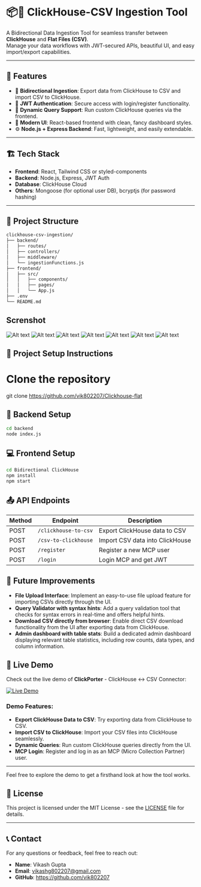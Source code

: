# 📦📄 ClickHouse-CSV Ingestion Tool

A Bidirectional Data Ingestion Tool for seamless transfer between **ClickHouse** and **Flat Files (CSV)**.  
Manage your data workflows with JWT-secured APIs, beautiful UI, and easy import/export capabilities.

---

## 🚀 Features

- 🔁 **Bidirectional Ingestion**: Export data from ClickHouse to CSV and import CSV to ClickHouse.
- 🔐 **JWT Authentication**: Secure access with login/register functionality.
- 🧾 **Dynamic Query Support**: Run custom ClickHouse queries via the frontend.
- 🎨 **Modern UI**: React-based frontend with clean, fancy dashboard styles.
- ⚙️ **Node.js + Express Backend**: Fast, lightweight, and easily extendable.

---

## 🏗️ Tech Stack

- **Frontend**: React, Tailwind CSS or styled-components
- **Backend**: Node.js, Express, JWT Auth
- **Database**: ClickHouse Cloud
- **Others**: Mongoose (for optional user DB), bcryptjs (for password hashing)

---

## 📁 Project Structure
```bash
clickhouse-csv-ingestion/
├── backend/
│   ├── routes/
│   ├── controllers/
│   ├── middleware/
│   └── ingestionFunctions.js
├── frontend/
│   ├── src/
│   │   ├── components/
│   │   ├── pages/
│   │   └── App.js
├── .env
└── README.md
```
## Screnshot

![Alt text](https://github.com/vik802207/Clickhouse-flat/blob/main/img/Screenshot%20(426).png?raw=true)
![Alt text](https://github.com/vik802207/Clickhouse-flat/blob/main/img/Screenshot%20(427).png?raw=true)
![Alt text](https://github.com/vik802207/Clickhouse-flat/blob/main/img/Screenshot%20(428).png?raw=true)
![Alt text](https://github.com/vik802207/Clickhouse-flat/blob/main/img/Screenshot%20(429).png?raw=true)
![Alt text](https://github.com/vik802207/Clickhouse-flat/blob/main/img/Screenshot%20(430).png?raw=true)
![Alt text](https://github.com/vik802207/Clickhouse-flat/blob/main/img/Screenshot%20(431).png?raw=true)
![Alt text](https://github.com/vik802207/Clickhouse-flat/blob/main/img/Screenshot%20(432).png?raw=true)


## 🚀 Project Setup Instructions

# Clone the repository
git clone https://github.com/vik802207/Clickhouse-flat

## 🔧 Backend Setup
```bash
cd backend
node index.js
```

## 💻 Frontend Setup
```bash
cd Bidirectional ClickHouse
npm install
npm start
```

## 📤 API Endpoints

| Method | Endpoint             | Description                     |
| ------ | -------------------- | ------------------------------- |
| POST   | `/clickhouse-to-csv` | Export ClickHouse data to CSV   |
| POST   | `/csv-to-clickhouse` | Import CSV data into ClickHouse |
| POST   | `/register`          | Register a new MCP user         |
| POST   | `/login`             | Login MCP and get JWT           |

## 📌 Future Improvements

- **File Upload Interface**: Implement an easy-to-use file upload feature for importing CSVs directly through the UI.
- **Query Validator with syntax hints**: Add a query validation tool that checks for syntax errors in real-time and offers helpful hints.
- **Download CSV directly from browser**: Enable direct CSV download functionality from the UI after exporting data from ClickHouse.
- **Admin dashboard with table stats**: Build a dedicated admin dashboard displaying relevant table statistics, including row counts, data types, and column information.
## 🚀 Live Demo

Check out the live demo of **ClickPorter** - ClickHouse ↔️ CSV Connector:

[![Live Demo](https://img.shields.io/badge/Live%20Demo-Available-brightgreen)](https://clickhouse-flat.vercel.app/)


### Demo Features:
- **Export ClickHouse Data to CSV**: Try exporting data from ClickHouse to CSV.
- **Import CSV to ClickHouse**: Import your CSV files into ClickHouse seamlessly.
- **Dynamic Queries**: Run custom ClickHouse queries directly from the UI.
- **MCP Login**: Register and log in as an MCP (Micro Collection Partner) user.

---

Feel free to explore the demo to get a firsthand look at how the tool works.
## 📝 License

This project is licensed under the MIT License - see the [LICENSE](LICENSE) file for details.

---

## 📞 Contact

For any questions or feedback, feel free to reach out:

- **Name**: Vikash Gupta
- **Email**: vikashg802207@gmail.com
- **GitHub**: https://github.com/vik802207


